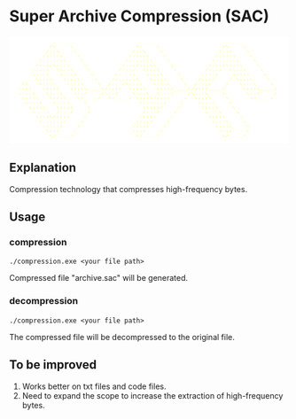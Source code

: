 # Super Archive Compression (SAC)
![SAG](./images/logo.png)

## Explanation
Compression technology that compresses high-frequency bytes.

## Usage
### compression
```
./compression.exe <your file path>
```

Compressed file "archive.sac" will be generated.

### decompression
```
./compression.exe <your file path>
```

The compressed file will be decompressed to the original file.

## To be improved
1. Works better on txt files and code files.
2. Need to expand the scope to increase the extraction of high-frequency bytes.